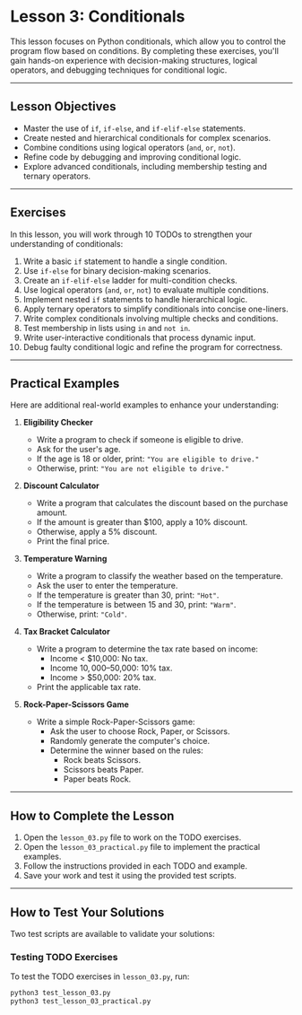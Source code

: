 # Lesson 3: Conditionals

This lesson focuses on Python conditionals, which allow you to control the program flow based on conditions. By completing these exercises, you'll gain hands-on experience with decision-making structures, logical operators, and debugging techniques for conditional logic.

---

## Lesson Objectives
- Master the use of `if`, `if-else`, and `if-elif-else` statements.
- Create nested and hierarchical conditionals for complex scenarios.
- Combine conditions using logical operators (`and`, `or`, `not`).
- Refine code by debugging and improving conditional logic.
- Explore advanced conditionals, including membership testing and ternary operators.

---

## Exercises
In this lesson, you will work through 10 TODOs to strengthen your understanding of conditionals:
1. Write a basic `if` statement to handle a single condition.
2. Use `if-else` for binary decision-making scenarios.
3. Create an `if-elif-else` ladder for multi-condition checks.
4. Use logical operators (`and`, `or`, `not`) to evaluate multiple conditions.
5. Implement nested `if` statements to handle hierarchical logic.
6. Apply ternary operators to simplify conditionals into concise one-liners.
7. Write complex conditionals involving multiple checks and conditions.
8. Test membership in lists using `in` and `not in`.
9. Write user-interactive conditionals that process dynamic input.
10. Debug faulty conditional logic and refine the program for correctness.

---

## Practical Examples
Here are additional real-world examples to enhance your understanding:

1. **Eligibility Checker**  
   - Write a program to check if someone is eligible to drive.  
   - Ask for the user's age.  
   - If the age is 18 or older, print: `"You are eligible to drive."`  
   - Otherwise, print: `"You are not eligible to drive."`

2. **Discount Calculator**  
   - Write a program that calculates the discount based on the purchase amount.  
   - If the amount is greater than $100, apply a 10% discount.  
   - Otherwise, apply a 5% discount.  
   - Print the final price.

3. **Temperature Warning**  
   - Write a program to classify the weather based on the temperature.  
   - Ask the user to enter the temperature.  
   - If the temperature is greater than 30, print: `"Hot"`.  
   - If the temperature is between 15 and 30, print: `"Warm"`.  
   - Otherwise, print: `"Cold"`.

4. **Tax Bracket Calculator**  
   - Write a program to determine the tax rate based on income:  
     - Income < $10,000: No tax.  
     - Income $10,000–$50,000: 10% tax.  
     - Income > $50,000: 20% tax.  
   - Print the applicable tax rate.

5. **Rock-Paper-Scissors Game**  
   - Write a simple Rock-Paper-Scissors game:  
     - Ask the user to choose Rock, Paper, or Scissors.  
     - Randomly generate the computer's choice.  
     - Determine the winner based on the rules:  
       - Rock beats Scissors.  
       - Scissors beats Paper.  
       - Paper beats Rock.  

---

## How to Complete the Lesson
1. Open the `lesson_03.py` file to work on the TODO exercises.
2. Open the `lesson_03_practical.py` file to implement the practical examples.
3. Follow the instructions provided in each TODO and example.
4. Save your work and test it using the provided test scripts.

---

## How to Test Your Solutions
Two test scripts are available to validate your solutions:

### Testing TODO Exercises
To test the TODO exercises in `lesson_03.py`, run:
```bash
python3 test_lesson_03.py
python3 test_lesson_03_practical.py
